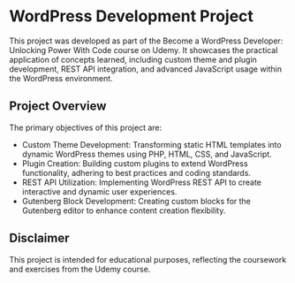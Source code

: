 # WordPress Development Project
This project was developed as part of the Become a WordPress Developer: Unlocking Power With Code course on Udemy. It showcases the practical application of concepts learned, including custom theme and plugin development, REST API integration, and advanced JavaScript usage within the WordPress environment.

## Project Overview
The primary objectives of this project are:

* Custom Theme Development: Transforming static HTML templates into dynamic WordPress themes using PHP, HTML, CSS, and JavaScript.
* Plugin Creation: Building custom plugins to extend WordPress functionality, adhering to best practices and coding standards.
* REST API Utilization: Implementing WordPress REST API to create interactive and dynamic user experiences.
* Gutenberg Block Development: Creating custom blocks for the Gutenberg editor to enhance content creation flexibility.

## Disclaimer
This project is intended for educational purposes, reflecting the coursework and exercises from the Udemy course.
